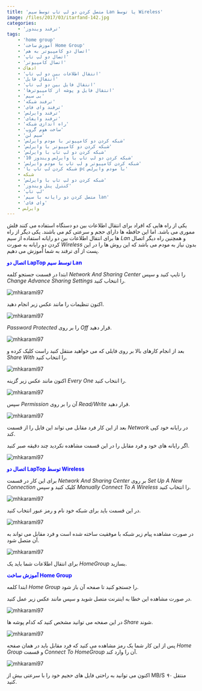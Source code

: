 ```yaml
---
title: 'متصل کردن دو لپ تاپ توسط سیم Lan یا توسط Wireless'
image: /files/2017/03/itarfand-142.jpg
categories:
    - 'ترفند ویندوز'
tags:
    - 'home group'
    - 'آموزش ساخت Home Group'
    - 'اتصال دو کامپیوتر به هم'
    - 'اتصال دو لپ تاپ'
    - 'اتصال کامپیوتر'
    - ادهاک
    - 'انتقال اطلاعات بین دو لپ تاپ'
    - 'انتقال فایل'
    - 'انتقال فایل بین دو لپ تاپ'
    - 'انتقال فایل و پوشه از کامپیوترها'
    - 'بی سیم'
    - 'ترفند شبکه'
    - 'ترفند وای فای'
    - 'ترفند وایرلس'
    - 'ترفند وایفای'
    - 'راه اندازی شبکه'
    - 'ساخت هوم گروپ'
    - 'سیم لن'
    - 'شبكه كردن دو كامپيوتر با مودم وایرلس'
    - 'شبكه كردن دو كامپيوتر با وايرلس'
    - 'شبكه كردن دو لپ تاپ با وايرلس'
    - 'شبكه كردن دو لپ تاپ با وايرلس ویندوز 10'
    - 'شبكه كردن كامپيوتر و لپ تاپ با مودم وایرلس'
    - 'شبكه كردن لپ تاپ با pc با مودم وایرلس'
    - شبکه
    - 'شبکه کردن دو لپ تاپ با وایرلس'
    - 'کنترل پنل ویندوز'
    - 'لپ تاپ'
    - 'متصل کردن دو رایانه با سیم lan'
    - 'وای فای'
    - وایرلس
---
```


یکی از راه هایی که افراد برای انتقال اطلاعات بین دو دستگاه استفاده می کنند فلش مموری می باشد. اما این حافظه ها دارای حجم و سرعتی کم می باشند. یکی دیگر از راه ها برای انتقال اطلاعات بین دو رایانه استفاده از سیم *Lan* و همچنین راه دیگر اتصال کردن دو رایانه به صورت *Wireless* بدون نیاز به مودم می باشد که این روش ها را در این پست از آی ترفند به شما آموزش می دهیم.

<span style="color: #0000ff;">**اتصال دو LapTop توسط سیم Lan**</span>

ابتدا در قسمت جستجو کلمه *Network And Sharing Center* را تایپ کنید و سپس *Change Advance Sharing Settings* را انتخاب کنید.

![mhkarami97](/files/2017/03/itarfand-129-1.jpg)

اکنون تنظیمات را مانند عکس زیر انجام دهید.

![mhkarami97](/files/2017/03/itarfand-130.jpg)

*Password Protected* را بر روی *Off* قرار دهید.

![mhkarami97](/files/2017/03/itarfand-131.jpg)

بعد از انجام کارهای بالا بر روی فایلی که می خواهید منتقل کنید راست کلیک کرده و *Share With* را انتخاب کنید.

![mhkarami97](/files/2017/03/itarfand-132.jpg)

اکنون مانند عکس زیر گزینه *Every One* را انتخاب کنید.

![mhkarami97](/files/2017/03/itarfand-133.jpg)

سپس *Permission* آن را بر روی *Read/Write* قرار دهید.

![mhkarami97](/files/2017/03/itarfand-134.jpg)

بعد از این کار فرد مقابل می تواند این فایل را از قسمت *Network* در رایانه خود کپی کند.

اگر رایانه های خود و فرد مقابل را در این قسمت مشاهده نکردید چند دقیقه صبر کنید.

![mhkarami97](/files/2017/03/itarfand-135.jpg)

<span style="color: #0000ff;">**اتصال دو LapTop توسط Wireless**</span>

برای این کار در قسمت *Network And Sharing Center* بر روی *Set Up A New Connection* کلیک کنید و سپس *Manually Connect To A Wireless* را انتخاب کنید.

![mhkarami97](/files/2017/03/itarfand-136.jpg)

در این قسمت باید برای شبکه خود نام و رمز عبور انتخاب کنید.

![mhkarami97](/files/2017/03/itarfand-137.jpg)

در صورت مشاهده پیام زیر شبکه با موفقیت ساخته شده است و فرد مقابل می تواند به آن متصل شود.

![mhkarami97](/files/2017/03/itarfand-138.jpg)

برای انتقال اطلاعات شما باید یک *HomeGroup* بسازید.

<span style="color: #0000ff;">**آموزش ساخت Home Group**</span>

ابتدا کلمه *Home Group* را جستجو کنید تا صفحه آن باز شود.

در صورت مشاهده این خطا به اینترنت متصل شوید و سپس مانند عکس زیر عمل کنید.

![mhkarami97](/files/2017/03/itarfand-139.jpg)

در این صفحه می توانید مشخص کنید که کدام پوشه ها *Share* شوند.

![mhkarami97](/files/2017/03/itarfand-140.jpg)

پس از این کار شما یک رمز مشاهده می کنید که فرد مقابل باید در همان صفحه *Home Group* و قسمت *Connect To HomeGroup* آن را وارد کند.

![mhkarami97](/files/2017/03/itarfand-141.jpg)

اکنون می توانید به راحتی فایل های حجیم خود را با سرعتی بیش از MB/S *۹۰* منتقل کنید.